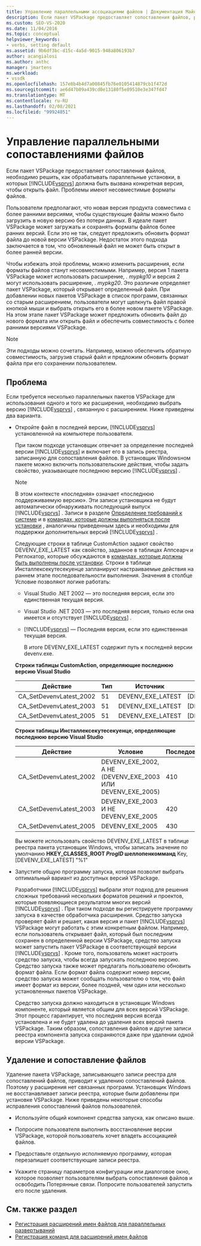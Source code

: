 ```yaml
---
title: Управление параллельными ассоциациями файлов | Документация Майкрософт
description: Если пакет VSPackage предоставляет сопоставления файлов, решите, как выполнять параллельную установку, в которой в конкретной версии Visual Studio открывается файл.
ms.custom: SEO-VS-2020
ms.date: 11/04/2016
ms.topic: conceptual
helpviewer_keywords:
- verbs, setting default
ms.assetid: 9b6df3bc-d15c-4a5d-9015-948a806193b7
author: acangialosi
ms.author: anthc
manager: jmartens
ms.workload:
- vssdk
ms.openlocfilehash: 157e8b4b4d7a00845fb76e0105414879cb1f472d
ms.sourcegitcommit: ae6d47b09a439cd0e13180f5e89510e3e347fd47
ms.translationtype: MT
ms.contentlocale: ru-RU
ms.lasthandoff: 02/08/2021
ms.locfileid: "99924851"
---
```

# <a name="manage-side-by-side-file-associations"></a>Управление параллельными сопоставлениями файлов

Если пакет VSPackage предоставляет сопоставления файлов, необходимо решить, как обрабатывать параллельные установки, в которых [!INCLUDE[vsprvs](../code-quality/includes/vsprvs_md.md)] должна быть вызвана конкретная версия, чтобы открыть файл. Проблемы имеют несовместимые форматы файлов.

Пользователи предполагают, что новая версия продукта совместима с более ранними версиями, чтобы существующие файлы можно было загрузить в новую версию без потери данных. В идеале пакет VSPackage может загружать и сохранять форматы файлов более ранних версий. Если это не так, следует предложить обновить формат файла до новой версии VSPackage. Недостаток этого подхода заключается в том, что обновленный файл не может быть открыт в более ранней версии.

Чтобы избежать этой проблемы, можно изменить расширения, если форматы файлов станут несовместимыми. Например, версия 1 пакета VSPackage может использовать расширение, *. mypkg10* и версия 2 могут использовать расширение, *. mypkg20*. Это различие определяет пакет VSPackage, который открывает определенный файл. При добавлении новых пакетов VSPackage в список программ, связанных со старым расширением, пользователи могут щелкнуть файл правой кнопкой мыши и выбрать открыть его в более новом пакете VSPackage. На этом этапе пакет VSPackage может предложить обновить файл до нового формата или открыть файл и обеспечить совместимость с более ранними версиями VSPackage.

> [!NOTE]
> Эти подходы можно сочетать. Например, можно обеспечить обратную совместимость, загрузив старый файл и предложим обновить формат файла при его сохранении пользователем.

## <a name="face-the-problem"></a>Проблема

Если требуется несколько параллельных пакетов VSPackage для использования одного и того же расширения, необходимо выбрать версию [!INCLUDE[vsprvs](../code-quality/includes/vsprvs_md.md)] , связанную с расширением. Ниже приведены два варианта.

- Откройте файл в последней версии, [!INCLUDE[vsprvs](../code-quality/includes/vsprvs_md.md)] установленной на компьютере пользователя.

   При таком подходе установщик отвечает за определение последней версии [!INCLUDE[vsprvs](../code-quality/includes/vsprvs_md.md)] и включает его в запись реестра, записанную для сопоставления файлов. В установщик Windowsном пакете можно включить пользовательские действия, чтобы задать свойство, указывающее последнюю версию [!INCLUDE[vsprvs](../code-quality/includes/vsprvs_md.md)] .

  > [!NOTE]
  > В этом контексте «последняя» означает «последнюю поддерживаемую версию». Эти записи установщика не будут автоматически обнаруживать последующий выпуск [!INCLUDE[vsprvs](../code-quality/includes/vsprvs_md.md)] . Записи в разделе [Определение требований к системе](../extensibility/internals/detecting-system-requirements.md) и в [командах, которые должны выполняться после установки](../extensibility/internals/commands-that-must-be-run-after-installation.md) , аналогичны приведенным здесь и необходимы для поддержки дополнительных версий [!INCLUDE[vsprvs](../code-quality/includes/vsprvs_md.md)] .

   Следующие строки в таблице CustomAction задают свойство DEVENV_EXE_LATEST как свойство, заданное в таблицах Аппсеарч и Реглокатор, которые обсуждаются в [командах, которые должны быть выполнены после установки](../extensibility/internals/commands-that-must-be-run-after-installation.md). Строки в таблице Инсталлексекутесекуенце запланируют настраиваемые действия на раннем этапе последовательности выполнения. Значения в столбце Условие позволяют логике работать:

  - Visual Studio .NET 2002 — это последняя версия, если это единственная текущая версия.

  - Visual Studio .NET 2003 — это последняя версия, только если она имеется и отсутствует [!INCLUDE[vsprvs](../code-quality/includes/vsprvs_md.md)] .

  - [!INCLUDE[vsprvs](../code-quality/includes/vsprvs_md.md)] — Последняя версия, если это единственная текущая версия.

    В итоге DEVENV_EXE_LATEST содержит путь к последней версии devenv.exe.

  **Строки таблицы CustomAction, определяющие последнюю версию Visual Studio**

  |Действие|Тип|Источник|Назначение|
  |------------|----------|------------|------------|
  |CA_SetDevenvLatest_2002|51|DEVENV_EXE_LATEST|[DEVENV_EXE_2002]|
  |CA_SetDevenvLatest_2003|51|DEVENV_EXE_LATEST|[DEVENV_EXE_2003]|
  |CA_SetDevenvLatest_2005|51|DEVENV_EXE_LATEST|[DEVENV_EXE_2005]|

  **Строки таблицы Инсталлексекутесекуенце, определяющие последнюю версию Visual Studio**

  |Действие|Условие|Последовательность|
  |------------|---------------|--------------|
  |CA_SetDevenvLatest_2002|DEVENV_EXE_2002, А НЕ (DEVENV_EXE_2003 ИЛИ DEVENV_EXE_2005)|410|
  |CA_SetDevenvLatest_2003|DEVENV_EXE_2003 И НЕ DEVENV_EXE_2005|420|
  |CA_SetDevenvLatest_2005|DEVENV_EXE_2005|430|

   Вы можете использовать свойство DEVENV_EXE_LATEST в таблице реестра пакета установщик Windows, чтобы записать значение по умолчанию **HKEY_CLASSES_ROOT *ProgID* шеллопенкомманд** Key, [DEVENV_EXE_LATEST] "%1"

- Запустите общую программу запуска, которая позволит выбрать оптимальный вариант из доступных версий VSPackage.

   Разработчики [!INCLUDE[vsprvs](../code-quality/includes/vsprvs_md.md)] выбрали этот подход для решения сложных требований нескольких форматов решений и проектов, которые появляющиеся результатом многих версий [!INCLUDE[vsprvs](../code-quality/includes/vsprvs_md.md)] . При таком подходе вы регистрируете программу запуска в качестве обработчика расширения. Средство запуска проверяет файл и решает, какая версия и пакет [!INCLUDE[vsprvs](../code-quality/includes/vsprvs_md.md)] VSPackage могут работать с этим конкретным файлом. Например, если пользователь открывает файл, который был последним сохранен в определенной версии VSPackage, средство запуска может запустить пакет VSPackage в соответствующей версии [!INCLUDE[vsprvs](../code-quality/includes/vsprvs_md.md)] . Кроме того, пользователь может настроить средство запуска, чтобы всегда запускать последнюю версию. Средство запуска также может предлагать пользователю обновить формат файла. Если формат файла содержит номер версии, средство запуска может сообщать пользователю о том, что файл имеет формат из версии, более поздней, чем один или несколько установленных пакетов VSPackage.

   Средство запуска должно находиться в установщик Windows компоненте, который является общим для всех версий VSPackage. Этот процесс гарантирует, что последняя версия всегда установлена и не будет удалена до удаления всех версий пакета VSPackage. Таким образом, сопоставления файлов и другие записи реестра компонента запуска сохраняются даже при удалении одной версии VSPackage.

## <a name="uninstall-and-file-associations"></a>Удаление и сопоставление файлов

Удаление пакета VSPackage, записывающего записи реестра для сопоставлений файлов, приводит к удалению сопоставлений файлов. Поэтому у расширения нет связанных программ. Установщик Windows не восстанавливает записи реестра, которые были добавлены при установке VSPackage. Ниже приведены некоторые способы исправления сопоставлений файлов пользователей.

- Используйте общий компонент средства запуска, как описано выше.

- Попросите пользователя выполнить восстановление версии VSPackage, которой пользователь хочет владеть ассоциацией файлов.

- Предоставьте отдельную исполняемую программу, которая перезапишет соответствующие записи реестра.

- Укажите страницу параметров конфигурации или диалоговое окно, которое позволяет пользователям выбрать сопоставления файлов и освободить Потерянные связи. Попросите пользователей запустить его после удаления.

## <a name="see-also"></a>См. также раздел

- [Регистрация расширений имен файлов для параллельных развертываний](../extensibility/registering-file-name-extensions-for-side-by-side-deployments.md)
- [Регистрация команд для расширений имен файлов](../extensibility/registering-verbs-for-file-name-extensions.md)
